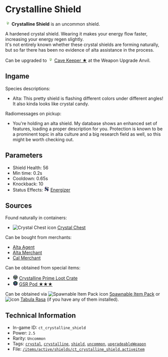 # Crystalline Shield

<img src="https://raw.githubusercontent.com/Ceterai/Enternia/main/items/active/shields/ct_crystalline_shield.png" alt="Crystalline Shield icon" loading="lazy" height="16px" width="auto" /> **Crystalline Shield** is an uncommon shield.

A hardened crystal shield. Wearing it makes your energy flow faster, increasing your energy regen slightly.  
It's not entirely known whether these crystal shields are forming naturally, but so far there has been no evidence of alta assistance in the process.

Can be upgraded to <img src="https://raw.githubusercontent.com/Ceterai/Enternia/main/items/active/shields/ct_crystalline_shield.png" alt="Cave Keeper ★ icon" loading="lazy" height="16px" width="auto" /> [Cave Keeper ★](https://ceterai.github.io/MyEnternia/Wiki/CaveKeeper) at the Weapon Upgrade Anvil.

## Ingame

Species descriptions:

- Alta: This pretty shield is flashing different colors under different angles! It also kinda looks like crystal candy.

Radiomessages on pickup:

- You're holding an alta shield. My database shows an enhanced set of features, loading a proper description for you. Protection is known to be a prominent topic in alta culture and a big research field as well, so this might be worth checking out.

## Parameters

- Shield Health: 56
- Min time: 0.2s
- Cooldown: 0.65s
- Knockback: 10  
- Status Effects: <img src="https://raw.githubusercontent.com/Ceterai/Enternia/main/stats/effects/ct_heal/ct_energizer.png" alt="Energizer icon" loading="lazy" height="16px" width="auto" /> [Energizer](https://ceterai.github.io/MyEnternia/Wiki/Energizer)

## Sources

Found naturally in containers:

- <img src="https://starbounder.org/mediawiki/images/d/de/Crystal_Chest.png" alt="Crystal Chest icon" loading="lazy" height="10.5px" width="12px" /> [Crystal Chest](https://starbounder.org/Crystal_Chest)

Can be bought from merchants:

- [Alta Agent](https://ceterai.github.io/MyEnternia/Wiki/AltaAgent)
- [Alta Merchant](https://ceterai.github.io/MyEnternia/Wiki/AltaMerchant)
- [Cal Merchant](https://ceterai.github.io/MyEnternia/Wiki/CalMerchant)

Can be obtained from special items:

- <img src="https://raw.githubusercontent.com/Ceterai/Enternia/main/items/active/alta/loot/biome/ct_crystalline_prime_loot.png" alt="Crystalline Prime Loot Crate icon" loading="lazy" height="16px" width="auto" /> [Crystalline Prime Loot Crate](https://ceterai.github.io/MyEnternia/Wiki/CrystallinePrimeLootCrate)
- <img src="https://raw.githubusercontent.com/Ceterai/Enternia/main/items/active/alta/loot/other/gsr.png" alt="GSR Pod ★★★ icon" loading="lazy" height="16px" width="auto" /> [GSR Pod ★★★](https://ceterai.github.io/MyEnternia/Wiki/GSRPod)

Can be obtained via <img src="https://raw.githubusercontent.com/Silverfeelin/Starbound-SpawnableItemPack/master/interface/sip/iconSmall.png" alt="Spawnable Item Pack icon" width="18" height="14"/> [Spawnable Item Pack](https://steamcommunity.com/sharedfiles/filedetails/?id=733665104) or <img src="https://steamuserimages-a.akamaihd.net/ugc/263843960696222713/3EC9A7C005541F7D577EBCB8C5736B4EFC9973D6/" alt="icon" width="8" height="12"/> [Tabula Rasa](https://community.playstarbound.com/resources/the-tabula-rasa.3222/) (if you have any of them installed).

## Technical Information

- In-game ID: `ct_crystalline_shield`
- Power: `2.5`
- Rarity: `Uncommon`
- Tags: [`crystal`](https://ceterai.github.io/MyEnternia/Wiki/Tags/Crystal), [`crystalline`](https://ceterai.github.io/MyEnternia/Wiki/Tags/Crystalline), [`shield`](https://ceterai.github.io/MyEnternia/Wiki/Tags/Shield), [`uncommon`](https://ceterai.github.io/MyEnternia/Wiki/Tags/Uncommon), [`upgradeableWeapon`](https://ceterai.github.io/MyEnternia/Wiki/Tags/UpgradeableWeapon)
- File: [`/items/active/shields/ct_crystalline_shield.activeitem`](https://github.com/Ceterai/Enternia/blob/main/items/active/shields/ct_crystalline_shield.activeitem)
